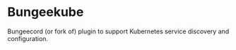 # Bungeekube
Bungeecord (or fork of) plugin to support Kubernetes service discovery and configuration.


